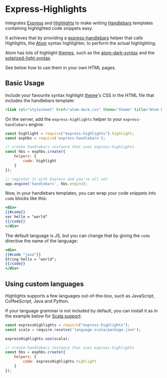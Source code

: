 # Express-Highlights

Integrates [Express](https://www.npmjs.com/package/express) and [Highlights](https://www.npmjs.com/package/highlights)
to make writing [Handlebars](https://www.npmjs.com/package/handlebars) templates containing highlighted code snippets easy.

It achieves that by providing a [express-handlebars](https://www.npmjs.com/package/express-handlebars) helper that calls
Highlights, the [Atom](https://atom.io) syntax highlighter, to perform the actual highlighting.

Atom has lots of highlight [themes](http://atom.github.io/highlights/examples/), 
such as the [atom-dark-syntax](https://github.com/atom/atom-dark-syntax) and the
[solarized-light-syntax](https://github.com/atom/solarized-light-syntax).

See below how to use them in your own HTML pages.

## Basic Usage

Include your favourite syntax highlight [theme](http://atom.github.io/highlights/examples/)'s CSS in the
HTML file that includes the handlebars template:

```html
<link rel="stylesheet" href="atom-dark.css" theme="theme" title="Atom Dark">
```

On the server, add the `express-highlights` helper to your `express-handlebars` engine:

```js
const highlight = require("express-highlights").highlight;
const exphbs = require('express-handlebars');

// create handlebars instance that uses express-highlights
const hbs = exphbs.create({
    helpers: {
        code: highlight
    }
});

// register it with Express and you're all set
app.engine('handlebars', hbs.engine);
```

Now, in your handlebars templates, you can wrap your code snippets into `code` blocks like this:

```handlebars
<div>
{{#code}}
var hello = "world"
{{/code}}
</div>
```

The default language is JS, but you can change that by giving the `code` directive the name of the language:

```handlebars
<div>
{{#code "java"}}
String hello = "world";
{{/code}}
</div>
```

## Using custom languages

Highlights supports a few languages out-of-the-box, such as JavaScript, CoffeeScript, Java and Python.

If your language grammar is not included by default, you can install it as in the example below for 
[Scala support](https://www.npmjs.com/package/language-scala):

```js
const expressHighlights = require("express-highlights");
const scala = require.resolve('language-scala/package.json');

expressHighlights.use(scala);

// create handlebars instance that uses express-highlights
const hbs = exphbs.create({
    helpers: {
        code: expressHighlights.highlight
    }
});
```
